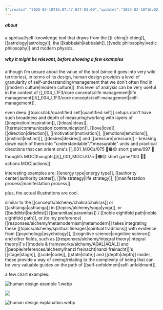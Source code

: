 ```yaml
---
{"created":"2025-02-10T15:07:47.847-03:00","updated":"2025-02-10T16:02:46.271-03:00","tags":["tool","alchemy","🌱"],"relevancescore":82,"dg-publish":true,"notestage":["🌱"],"permalink":"/projects-and-tools/tools/alchemy/human-design/","dgPassFrontmatter":true}
---
```


##### about

a spiritual/self-knowledge tool that draws from the [[i-ching\|i-ching]], [[astrology\|astrology]], the [[kabbalah\|kabbalah]], [[vedic philosophy\|vedic philosophy]] and modern physics.

##### why it might be relevant, before showing a few examples

although i'm unsure about the value of the tool (since it goes into very wild territories), in terms of its design, human design provides a level of granularity of self-understanding/management that we don't often find in [[modern culture\|modern culture]]. this level of analysis can be very useful in the context of [[_004_L1F3/core concepts/life management\|life management]]/[[_004_L1F3/core concepts/self-management\|self-management]].

even deep [[topics/lab/quantified self\|quantified self]] setups don't have such broadness and depth of measuring/working with layers of [[inspiration\|inspiration]], [[ideas\|ideas]], [[terms/communication\|communication]], [[love\|love]], [[direction\|direction]], [[motivation\|motivation]], [[emotions\|emotions]], [[instinct\|instinct]], [[desires\|desires]] and [[pressure\|pressure]] - breaking down each of them into "understandable"/"measurable" units and practical directions that can orient one's [[_001_MOCs/075 🔴🟠🟡 short game/097 💭 thoughts MOC\|thoughts]]/[[_001_MOCs/075 🔴🟠🟡 short game/100 💪🏻 actions MOC\|actions]].

interesting examples are: [[energy type\|energy type]], [[authority center\|authority center]], [[life strategy\|life strategy]], [[manifestation process\|manifestation process]].

plus, the actual illustrations are cool.

similar to the [[concepts/alchemy/chakra\|chakras]] or [[ashtanga\|ashtanga]] in [[topics/alchemy/yoga\|yoga]], or [[buddhist\|buddhist]] [[paramitas\|paramitas]] / [[noble eightfold path\|noble eightfold path]], or (to my preference) [[responses/alchemy/metamodernism\|metamodern]] takes integrating these [[topics/alchemy/spiritual lineages\|spiritual traditions]] with evidence from [[psychology\|psychology]], [[cognitive science\|cognitive science]] and other fields, such as [[responses/alchemy/integral theory\|integral theory]]'s [[models & frameworks/alchemy/AQAL\|AQAL]] and [[people/references/alchemy/hanzi freinacht\|hanzi freinacht]]'s [[stage\|stage]], [[code\|code]], [[state\|state]] and [[depth\|depth]] model, these provide a way of seeing/relating to the complexity of being that can be very valuable guides on the path of [[self-unfoldment\|self-unfoldment]].

a few chart examples:

![human design example 1.webp](/img/user/assets/human%20design%20example%201.webp)

![](https://i.imgur.com/uq4QfX6.png)

![human design explanation.webp](/img/user/assets/human%20design%20explanation.webp)